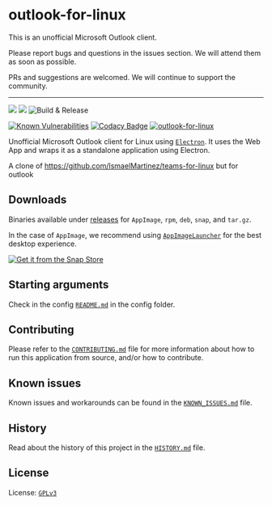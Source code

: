 # outlook-for-linux

This is an unofficial Microsoft Outlook client.

Please report bugs and questions in the issues section. We will attend them as soon as possible.

PRs and suggestions are welcomed. We will continue to support the community.

---

[//]: # ([![Gitter chat]&#40;https://badges.gitter.im/ismaelmartinez/outlook-for-linux.png&#41;]&#40;https://gitter.im/outlook-for-linux/community "Gitter chat"&#41;)
![](https://img.shields.io/github/release/mahmoudbahaa/outlook-for-linux.svg?style=flat)
![](https://img.shields.io/github/downloads/mahmoudbahaa/outlook-for-linux/total.svg?style=flat)
![Build & Release](https://github.com/mahmoudbahaa/outlook-for-linux/workflows/Build%20&%20Release/badge.svg)

[//]: # (![]&#40;https://img.shields.io/librariesio/github/mahmoudbahaa/outlook-for-linux&#41;)
[![Known Vulnerabilities](https://snyk.io//test/github/mahmoudbahaa/outlook-for-linux/badge.svg?targetFile=package.json)](https://snyk.io//test/github/mahmoudbahaa/outlook-for-linux?targetFile=package.json)
[![Codacy Badge](https://app.codacy.com/project/badge/Grade/826059bbf59d45148c46e440579fc221)](https://app.codacy.com/gh/mahmoudbahaa/outlook-for-linux/dashboard?utm_source=gh&utm_medium=referral&utm_content=&utm_campaign=Badge_grade)
[![outlook-for-linux](https://snapcraft.io/outlook-for-linux/badge.svg)](https://snapcraft.io/outlook-for-linux)

Unofficial Microsoft Outlook client for Linux using [`Electron`](https://electronjs.org/).
It uses the Web App and wraps it as a standalone application using Electron.

A clone of https://github.com/IsmaelMartinez/teams-for-linux but for outlook

## Downloads

Binaries available under [releases](https://github.com/mahmoudbahaa/outlook-for-linux/releases) for `AppImage`, `rpm`, `deb`, `snap`, and `tar.gz`.

In the case of `AppImage`, we recommend using [`AppImageLauncher`](https://github.com/TheAssassin/AppImageLauncher) for the best desktop experience.

[//]: # (We have a dedicated deb and rpm repo at https://outlookforlinux.de hosted with :heart: by [Nils Büchner]&#40;https://github.com/nbuechner&#41;. Please follow the installation instructions below.)

[//]: # ()
[//]: # (### Debian/Ubuntu and other derivatives)

[//]: # (```bash)

[//]: # (sudo wget -qO /etc/apt/keyrings/outlook-for-linux.asc https://repo.outlookforlinux.de/outlook-for-linux.asc)

[//]: # ()
[//]: # (echo "deb [signed-by=/etc/apt/keyrings/outlook-for-linux.asc arch=$&#40;dpkg --print-architecture&#41;] https://repo.outlookforlinux.de/debian/ stable main" | sudo tee /etc/apt/sources.list.d/outlook-for-linux-packages.list)

[//]: # ()
[//]: # (sudo apt update && sudo apt install outlook-for-linux)

[//]: # (```)

[//]: # (### RHEL/Fedora and other derivatives)

[//]: # (```bash)

[//]: # (curl -1sLf -o /tmp/outlook-for-linux.asc https://repo.outlookforlinux.de/outlook-for-linux.asc; rpm --import /tmp/outlook-for-linux.asc; rm -f /tmp/outlook-for-linux.asc)

[//]: # ()
[//]: # (curl -1sLf -o /etc/yum.repos.d/outlook-for-linux.repo https://repo.outlookforlinux.de/rpm/outlook-for-linux.repo)

[//]: # ()
[//]: # (sudo yum update && sudo yum install outlook-for-linux)

[//]: # (```)

[//]: # ()
[//]: # (Also available in:)

[//]: # ()
[//]: # ([![AUR: outlook-for-linux]&#40;https://img.shields.io/badge/AUR-outlook--for--linux-blue.svg&#41;]&#40;https://aur.archlinux.org/packages/outlook-for-linux&#41;)

[//]: # ()
[//]: # ([![Pacstall: outlook-for-linux-deb]&#40;https://img.shields.io/badge/Pacstall-outlook--for--linux--deb-00958C&#41;]&#40;https://github.com/pacstall/pacstall-programs/tree/master/packages/outlook-for-linux-deb&#41;)


[![Get it from the Snap Store](https://snapcraft.io/static/images/badges/en/snap-store-black.svg)](https://snapcraft.io/outlook-for-linux)

[//]: # ()
[//]: # (<a href='https://flathub.org/apps/details/com.github.IsmaelMartinez.outlook_for_linux'><img width='170' alt='Download on Flathub' src='https://flathub.org/assets/badges/flathub-badge-en.png'/></a>)

## Starting arguments

Check in the config [`README.md`](app/config/README.md) in the config folder.

## Contributing

Please refer to the [`CONTRIBUTING.md`](CONTRIBUTING.md) file for more information about how to run this application from source, and/or how to contribute.

## Known issues

Known issues and workarounds can be found in the [`KNOWN_ISSUES.md`](KNOWN_ISSUES.md) file.

## History

Read about the history of this project in the [`HISTORY.md`](HISTORY.md) file.

## License

License: [`GPLv3`](LICENSE.md)
